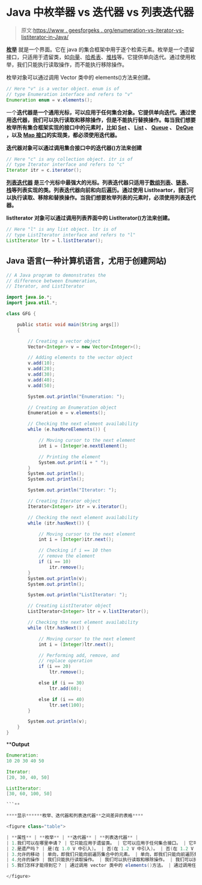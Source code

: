 # Java 中枚举器 vs 迭代器 vs 列表迭代器

> 原文:[https://www . geesforgeks . org/enumeration-vs-iterator-vs-listiterator-in-Java/](https://www.geeksforgeeks.org/enumeration-vs-iterator-vs-listiterator-in-java/)

[**枚举**](https://www.geeksforgeeks.org/enum-in-java/) 就是一个界面。它在 java 的集合框架中用于逐个检索元素。枚举是一个遗留接口，只适用于遗留类，如[向量](https://www.geeksforgeeks.org/java-util-vector-class-java/)、[哈希表](https://www.geeksforgeeks.org/hashtable-in-java/)、[堆栈](https://www.geeksforgeeks.org/stack-class-in-java/)等。它提供单向迭代。通过使用枚举，我们只能执行读取操作，而不能执行移除操作。

枚举对象可以通过调用 Vector 类中的 elements()方法来创建。

```java
// Here "v" is a vector object. enum is of
// type Enumeration interface and refers to "v"
Enumeration enum = v.elements();

```

一个[](https://www.geeksforgeeks.org/iterators-in-java/)**迭代器是一个通用光标，可以应用于任何集合对象。它提供单向迭代。通过使用迭代器，我们可以执行读取和移除操作，但是不能执行替换操作。每当我们想要枚举所有集合框架实现的接口中的元素时，比如 [Set](https://www.geeksforgeeks.org/set-in-java/) 、 [List](https://www.geeksforgeeks.org/set-in-java/) 、 [Queue](https://www.geeksforgeeks.org/queue-interface-java/) 、 [DeQue](https://www.geeksforgeeks.org/deque-interface-java-example/) ，以及 [Map 接口](https://www.geeksforgeeks.org/map-interface-java-examples/)的实现类，都必须使用迭代器。**

**迭代器对象可以通过调用集合接口中的迭代器()方法来创建**

```java
// Here "c" is any collection object. itr is of
// type Iterator interface and refers to "c"
Iterator itr = c.iterator(); 
```

**[**列表迭代器**](https://www.geeksforgeeks.org/iterators-in-java/#ListIterator) 是三个光标中最强大的光标。列表迭代器只适用于[数组列表](https://www.geeksforgeeks.org/arraylist-in-java/)、[链表](https://www.geeksforgeeks.org/linked-list-in-java/)、[栈](https://www.geeksforgeeks.org/stack-class-in-java/)等列表实现的类。列表迭代器向前和向后遍历。通过使用 ListIteartor，我们可以执行读取、移除和替换操作。当我们想要枚举列表的元素时，必须使用列表迭代器。**

**listIterator 对象可以通过调用列表界面中的 ListIterator()方法来创建。**

```java
// Here "l" is any list object. ltr is of
// type ListIterator interface and refers to "l"
ListIterator ltr = l.listIterator(); 
```

## **Java 语言(一种计算机语言，尤用于创建网站)**

```java
// A Java program to demonstrates the 
// difference between Enumeration,
// Iterator, and ListIterator

import java.io.*;
import java.util.*;

class GFG {

    public static void main(String args[])
    {

        // Creating a vector object
        Vector<Integer> v = new Vector<Integer>();

        // Adding elements to the vector object
        v.add(10);
        v.add(20);
        v.add(30);
        v.add(40);
        v.add(50);

        System.out.println("Enumeration: ");

        // Creating an Enumeration object
        Enumeration e = v.elements();

        // Checking the next element availability
        while (e.hasMoreElements()) {

            // Moving cursor to the next element
            int i = (Integer)e.nextElement();

            // Printing the element
            System.out.print(i + " ");
        }
        System.out.println();
        System.out.println();

        System.out.println("Iterator: ");

        // Creating Iterator object
        Iterator<Integer> itr = v.iterator();

        // Checking the next element availability
        while (itr.hasNext()) {

            // Moving cursor to the next element
            int i = (Integer)itr.next();

            // Checking if i == 10 then
            // remove the element
            if (i == 10)
                itr.remove();
        }
        System.out.println(v);
        System.out.println();

        System.out.println("ListIterator: ");

        // Creating ListIterator object
        ListIterator<Integer> ltr = v.listIterator();

        // Checking the next element availability
        while (ltr.hasNext()) {

            // Moving cursor to the next element
            int i = (Integer)ltr.next();

            // Performing add, remove, and 
            // replace operation
            if (i == 20)
                ltr.remove();

            else if (i == 30)
                ltr.add(60);

            else if (i == 40)
                ltr.set(100);
        }

        System.out.println(v);
    }
}
```

****Output**

```java
Enumeration: 
10 20 30 40 50 

Iterator: 
[20, 30, 40, 50]

ListIterator: 
[30, 60, 100, 50]

```** 

****显示******枚举、迭代器和列表迭代器**之间差异的表格****

<figure class="table">

| **属性** | **枚举** | **迭代器** | **列表迭代器** |
| 1.我们可以在哪里申请？ | 它只能应用于遗留类。 | 它可以应用于任何集合接口。 | 它可以应用于唯一的列表界面。 |
| 2.是遗产吗？ | 是(在 1.0 V 中引入)。 | 否(在 1.2 V 中引入)。 | 否(在 1.2 V 中引入)。 |
| 3.允许的移动 | 单向，即我们只能向前遍历集合中的元素。 | 单向，即我们只能向前遍历集合中的元素。 | 双向的，也就是说，我们可以向前和向后遍历集合中的元素。 |
| 4.允许的操作 | 我们只能执行读取操作。 | 我们可以执行读取和移除操作。 | 我们可以执行读取、移除、添加和替换操作。 |
| 5.我们怎样才能得到它？ | 通过调用 vector 类中的 elements()方法。 | 通过调用任何集合接口中存在的迭代器()方法。 | 通过调用列表接口中的 listIterator()方法。 |

</figure>